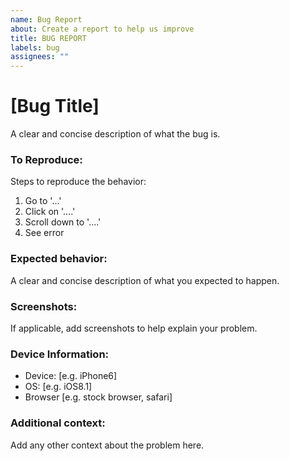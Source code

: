 ```yaml
---
name: Bug Report
about: Create a report to help us improve
title: BUG REPORT
labels: bug
assignees: ""
---
```


# [Bug Title]

A clear and concise description of what the bug is.

### To Reproduce:

Steps to reproduce the behavior:

1. Go to '...'
2. Click on '....'
3. Scroll down to '....'
4. See error

### Expected behavior:

A clear and concise description of what you expected to happen.

### Screenshots:

If applicable, add screenshots to help explain your problem.

### Device Information:

- Device: [e.g. iPhone6]
- OS: [e.g. iOS8.1]
- Browser [e.g. stock browser, safari]

### Additional context:

Add any other context about the problem here.
